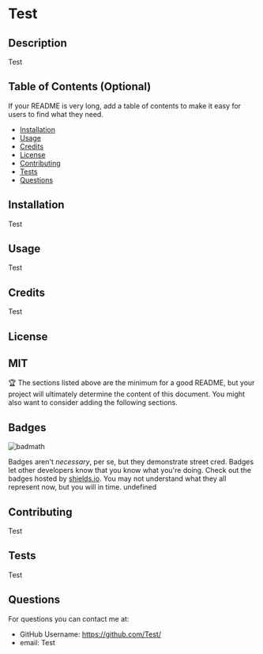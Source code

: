 
  # Test

  ## Description 

  Test
  
  
  ## Table of Contents (Optional)
  
  If your README is very long, add a table of contents to make it easy for users to find what they need.
  
  * [Installation](#installation)
  * [Usage](#usage)
  * [Credits](#credits)
  * [License](#license)
  * [Contributing](#contributing)
  * [Tests](#tests)
  * [Questions](#questions)
  
  
  ## Installation
  
  Test
  
  
  ## Usage 
  
  Test
  
  ## Credits
  
  Test  
  
  
  ## License
  
  MIT
  ---
  
  🏆 The sections listed above are the minimum for a good README, but your project will ultimately determine the content of this document. You might also want to consider adding the following sections.
  
  ## Badges
  
  ![badmath](https://img.shields.io/github/languages/top/nielsenjared/badmath)
  
  Badges aren't _necessary_, per se, but they demonstrate street cred. Badges let other developers know that you know what you're doing. Check out the badges hosted by [shields.io](https://shields.io/). You may not understand what they all represent now, but you will in time.
  undefined
  
  ## Contributing
  
  Test
  
  ## Tests
  
  Test

  ## Questions
  For questions you can contact me at:
  * GitHub Username: https://github.com/Test/
  * email: Test
